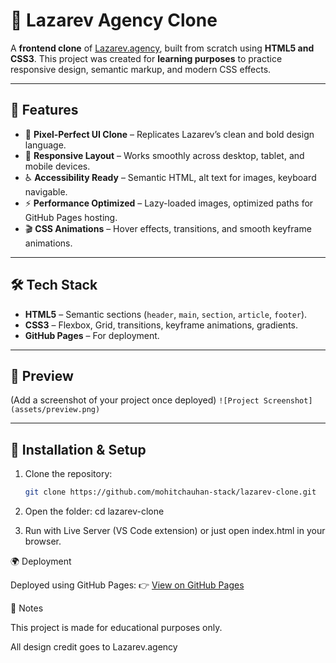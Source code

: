 # 🖤 Lazarev Agency Clone

A **frontend clone** of [Lazarev.agency](https://lazarev.agency/), built from scratch using **HTML5 and CSS3**.
This project was created for **learning purposes** to practice responsive design, semantic markup, and modern CSS effects.

---

## 🚀 Features
- 🎨 **Pixel-Perfect UI Clone** – Replicates Lazarev’s clean and bold design language.
- 📱 **Responsive Layout** – Works smoothly across desktop, tablet, and mobile devices.
- ♿ **Accessibility Ready** – Semantic HTML, alt text for images, keyboard navigable.
- ⚡ **Performance Optimized** – Lazy-loaded images, optimized paths for GitHub Pages hosting.
- 🎬 **CSS Animations** – Hover effects, transitions, and smooth keyframe animations.

---

## 🛠️ Tech Stack
- **HTML5** – Semantic sections (`header`, `main`, `section`, `article`, `footer`).
- **CSS3** – Flexbox, Grid, transitions, keyframe animations, gradients.
- **GitHub Pages** – For deployment.

---


## 📸 Preview
(Add a screenshot of your project once deployed)
`![Project Screenshot](assets/preview.png)`

---

## 🔧 Installation & Setup
1. Clone the repository:
   ```bash
   git clone https://github.com/mohitchauhan-stack/lazarev-clone.git

2. Open the folder:
    cd lazarev-clone

3. Run with Live Server (VS Code extension) or just open index.html in your browser.

🌍 Deployment

Deployed using GitHub Pages:
👉 [View on GitHub Pages](https://mohitchauhan-stack.github.io/Lazarev-Clone/)

📌 Notes

This project is made for educational purposes only.

All design credit goes to Lazarev.agency